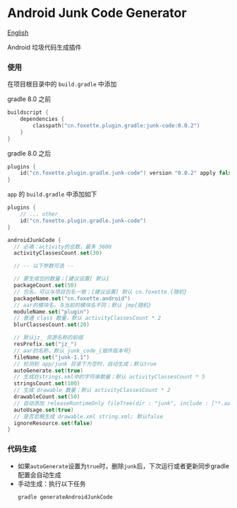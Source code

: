 # Android Junk Code Generator

[English](README.md)

Android 垃圾代码生成插件

### 使用

在项目根目录中的 `build.gradle` 中添加

gradle 8.0 之前
```kotlin
buildscript {
    dependencies {
        classpath("cn.foxette.plugin.gradle:junk-code:0.0.2")
    }
}
```

gradle 8.0 之后
```kotlin
plugins {
    id("cn.foxette.plugin.gradle.junk-code") version "0.0.2" apply false
}
```

`app` 的 `build.gradle` 中添加如下

```kotlin
plugins {
    // ... other
    id("cn.foxette.plugin.gradle.junk-code")
}

androidJunkCode {
  // 必填：activity的总数，最多 3600
  activityClassesCount.set(30)

  // -- 以下参数可选 --

  // 要生成包的数量；[建议设置] 默认1
  packageCount.set(50)
  // 包名，可以与项目包名一致；[建议设置] 默认 cn.foxette.{随机}
  packageName.set("cn.foxette.android")
  // aar的模块名，与当前的模块名不同；默认 jmp{随机}
  moduleName.set("plugin")
  // 普通 class 数量，默认 activityClassesCount * 2
  blurClassesCount.set(20)

  // 默认jz_ 资源名称的前缀
  resPrefix.set("jz_")
  // aar的名称，默认 junk_code_{插件版本号}
  fileName.set("junk-1.1")
  // 检测到 app/junk 目录下为空时，自动生成；默认true
  autoGenerate.set(true)
  // 生成在strings.xml中的字符串数量；默认 activityClassesCount * 5
  stringsCount.set(100)
  // 生成 drawable 数量；默认 activityClassesCount * 2
  drawableCount.set(50)
  // 自动添加 releaseRuntimeOnly fileTree(dir : "junk", include : ["*.aar"]) 方式引入aar，如不需要可以设置成false
  autoUsage.set(true)
  // 是否忽略生成 drawable.xml string.xml; 默认false
  ignoreResource.set(false)
}
```

### 代码生成
* 如果`autoGenerate`设置为`true`时，删除`junk`后，下次运行或者更新同步gradle配置会自动生成
* 手动生成：执行以下任务
    ```shell
    gradle generateAndroidJunkCode
    ```